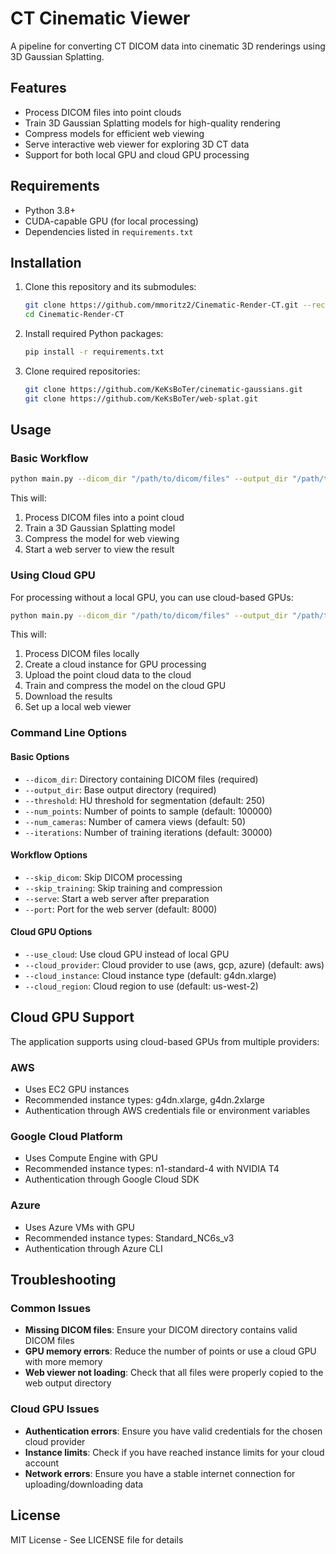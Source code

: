 # CT Cinematic Viewer

A pipeline for converting CT DICOM data into cinematic 3D renderings using 3D Gaussian Splatting.

## Features

- Process DICOM files into point clouds
- Train 3D Gaussian Splatting models for high-quality rendering
- Compress models for efficient web viewing
- Serve interactive web viewer for exploring 3D CT data
- Support for both local GPU and cloud GPU processing

## Requirements

- Python 3.8+
- CUDA-capable GPU (for local processing)
- Dependencies listed in `requirements.txt`

## Installation

1. Clone this repository and its submodules:
   ```bash
   git clone https://github.com/mmoritz2/Cinematic-Render-CT.git --recursive
   cd Cinematic-Render-CT
   ```

2. Install required Python packages:
   ```bash
   pip install -r requirements.txt
   ```

3. Clone required repositories:
   ```bash
   git clone https://github.com/KeKsBoTer/cinematic-gaussians.git
   git clone https://github.com/KeKsBoTer/web-splat.git
   ```

## Usage

### Basic Workflow

```bash
python main.py --dicom_dir "/path/to/dicom/files" --output_dir "/path/to/output" --serve
```

This will:
1. Process DICOM files into a point cloud
2. Train a 3D Gaussian Splatting model
3. Compress the model for web viewing
4. Start a web server to view the result

### Using Cloud GPU

For processing without a local GPU, you can use cloud-based GPUs:

```bash
python main.py --dicom_dir "/path/to/dicom/files" --output_dir "/path/to/output" --use_cloud --cloud_provider aws --cloud_instance g4dn.xlarge --serve
```

This will:
1. Process DICOM files locally
2. Create a cloud instance for GPU processing
3. Upload the point cloud data to the cloud
4. Train and compress the model on the cloud GPU
5. Download the results
6. Set up a local web viewer

### Command Line Options

#### Basic Options
- `--dicom_dir`: Directory containing DICOM files (required)
- `--output_dir`: Base output directory (required)
- `--threshold`: HU threshold for segmentation (default: 250)
- `--num_points`: Number of points to sample (default: 100000)
- `--num_cameras`: Number of camera views (default: 50)
- `--iterations`: Number of training iterations (default: 30000)

#### Workflow Options
- `--skip_dicom`: Skip DICOM processing
- `--skip_training`: Skip training and compression
- `--serve`: Start a web server after preparation
- `--port`: Port for the web server (default: 8000)

#### Cloud GPU Options
- `--use_cloud`: Use cloud GPU instead of local GPU
- `--cloud_provider`: Cloud provider to use (aws, gcp, azure) (default: aws)
- `--cloud_instance`: Cloud instance type (default: g4dn.xlarge)
- `--cloud_region`: Cloud region to use (default: us-west-2)

## Cloud GPU Support

The application supports using cloud-based GPUs from multiple providers:

### AWS
- Uses EC2 GPU instances
- Recommended instance types: g4dn.xlarge, g4dn.2xlarge
- Authentication through AWS credentials file or environment variables

### Google Cloud Platform
- Uses Compute Engine with GPU
- Recommended instance types: n1-standard-4 with NVIDIA T4
- Authentication through Google Cloud SDK

### Azure
- Uses Azure VMs with GPU
- Recommended instance types: Standard_NC6s_v3
- Authentication through Azure CLI

## Troubleshooting

### Common Issues

- **Missing DICOM files**: Ensure your DICOM directory contains valid DICOM files
- **GPU memory errors**: Reduce the number of points or use a cloud GPU with more memory
- **Web viewer not loading**: Check that all files were properly copied to the web output directory

### Cloud GPU Issues

- **Authentication errors**: Ensure you have valid credentials for the chosen cloud provider
- **Instance limits**: Check if you have reached instance limits for your cloud account
- **Network errors**: Ensure you have a stable internet connection for uploading/downloading data

## License

MIT License - See LICENSE file for details 